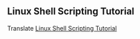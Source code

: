 ## Linux Shell Scripting Tutorial
Translate [Linux Shell Scripting Tutorial](http://bash.cyberciti.biz/guide)
